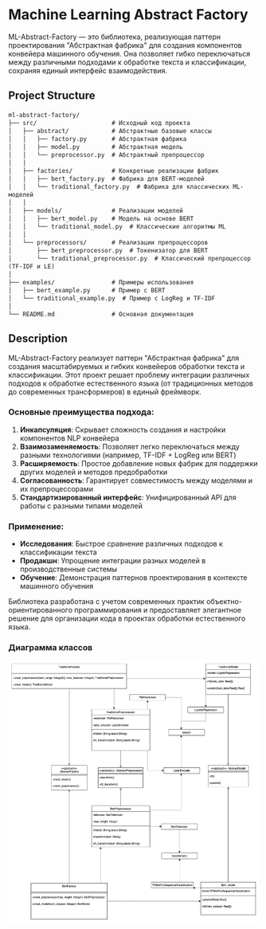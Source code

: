 # Machine Learning Abstract Factory

ML-Abstract-Factory — это библиотека, реализующая паттерн проектирования "Абстрактная фабрика" для создания компонентов конвейера машинного обучения. Она позволяет гибко переключаться между различными подходами к обработке текста и классификации, сохраняя единый интерфейс взаимодействия.

## Project Structure
```
ml-abstract-factory/
├── src/                     # Исходный код проекта
│   ├── abstract/            # Абстрактные базовые классы
│   │   ├── factory.py       # Абстрактная фабрика
│   │   ├── model.py         # Абстрактная модель
│   │   └── preprocessor.py  # Абстрактный препроцессор
│   │
│   ├── factories/           # Конкретные реализации фабрик
│   │   ├── bert_factory.py  # Фабрика для BERT-моделей
│   │   └── traditional_factory.py  # Фабрика для классических ML-моделей
│   │
│   ├── models/              # Реализации моделей
│   │   ├── bert_model.py    # Модель на основе BERT
│   │   └── traditional_model.py  # Классические алгоритмы ML
│   │
│   └── preprocessors/       # Реализации препроцессоров
│       ├── bert_preprocessor.py  # Токенизатор для BERT
│       └── traditional_preprocessor.py  # Классический препроцессор (TF-IDF и LE)
│
├── examples/                # Примеры использования
│   ├── bert_example.py      # Пример с BERT
│   └── traditional_example.py  # Пример с LogReg и TF-IDF
│
└── README.md                # Основная документация
```
## Description

ML-Abstract-Factory реализует паттерн "Абстрактная фабрика" для создания масштабируемых и гибких конвейеров обработки текста и классификации. Этот проект решает проблему интеграции различных подходов к обработке естественного языка (от традиционных методов до современных трансформеров) в единый фреймворк.

### Основные преимущества подхода:

1. **Инкапсуляция**: Скрывает сложность создания и настройки компонентов NLP конвейера
2. **Взаимозаменяемость**: Позволяет легко переключаться между разными технологиями (например, TF-IDF + LogReg или BERT)
3. **Расширяемость**: Простое добавление новых фабрик для поддержки других моделей и методов предобработки
4. **Согласованность**: Гарантирует совместимость между моделями и их препроцессорами
5. **Стандартизированный интерфейс**: Унифицированный API для работы с разными типами моделей

### Применение:

- **Исследования**: Быстрое сравнение различных подходов к классификации текста
- **Продакшн**: Упрощение интеграции разных моделей в производственные системы
- **Обучение**: Демонстрация паттернов проектирования в контексте машинного обучения

Библиотека разработана с учетом современных практик объектно-ориентированного программирования и предоставляет элегантное решение для организации кода в проектах обработки естественного языка.

### Диаграмма классов
![Image](class_diagram.drawio.png)
